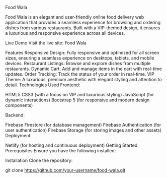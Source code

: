 Food Wala

Food Wala is an elegant and user-friendly online food delivery web application that provides a seamless experience for browsing and ordering dishes from various restaurants. Built with a VIP-themed design, it ensures a luxurious and responsive experience across all devices.

Live Demo
Visit the live site: Food Wala

Features
Responsive Design: Fully responsive and optimized for all screen sizes, ensuring a seamless experience on desktops, tablets, and mobile devices.
Restaurant Listings: Browse and explore dishes from multiple restaurants.
Dynamic Cart: Add and manage items in the cart with real-time updates.
Order Tracking: Track the status of your order in real-time.
VIP Theme: A luxurious, premium aesthetic with elegant styling and attention to detail.
Technologies Used
Frontend:

HTML5
CSS3 (with a focus on VIP and luxurious styling)
JavaScript (for dynamic interactions)
Bootstrap 5 (for responsive and modern design components)


Backend:

Firebase Firestore (for database management)
Firebase Authentication (for user authentication)
Firebase Storage (for storing images and other assets)
Deployment:

Netlify (for hosting and continuous deployment)
Getting Started
Prerequisites
Ensure you have the following installed:

Installation
Clone the repository:


git clone https://github.com/your-username/food-wala.git
